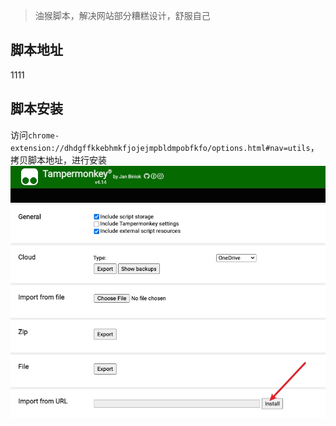 > 油猴脚本，解决网站部分糟糕设计，舒服自己

## 脚本地址

<!-- start -->
1111
<!-- end -->

## 脚本安装
访问`chrome-extension://dhdgffkkebhmkfjojejmpbldmpobfkfo/options.html#nav=utils`，拷贝脚本地址，进行安装
![](./screenshot.jpg)
